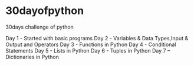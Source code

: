 # 30dayofpython
30days challenge of python

Day 1 - Started with basic programs
Day 2 - Variables & Data Types,Input & Output and Operators
Day 3 - Functions in Python
Day 4 - Conditional Statements
Day 5 - Lists in Python
Day 6 - Tuples in Python
Day 7 – Dictionaries in Python